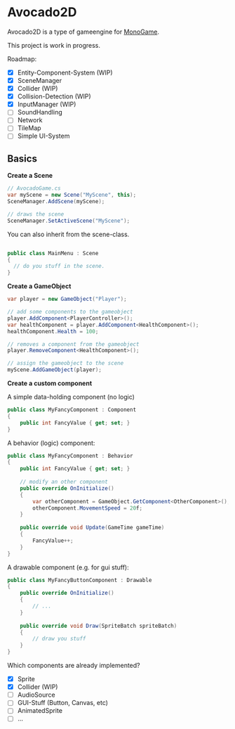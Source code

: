 # Avocado2D

Avocado2D is a type of gameengine for [MonoGame](http://www.monogame.net/).

This project is work in progress.

Roadmap:
- [x] Entity-Component-System (WIP)
- [x] SceneManager
- [x] Collider (WIP)
- [x] Collision-Detection  (WIP)
- [x] InputManager (WIP)
- [ ] SoundHandling
- [ ] Network
- [ ] TileMap
- [ ] Simple UI-System

## Basics

**Create a Scene**
```csharp
// AvocadoGame.cs
var myScene = new Scene("MyScene", this);
SceneManager.AddScene(myScene);

// draws the scene
SceneManager.SetActiveScene("MyScene");
```
You can also inherit from the scene-class.
```csharp

public class MainMenu : Scene
{
  // do you stuff in the scene.
}

```


**Create a GameObject**

```csharp
var player = new GameObject("Player");

// add some components to the gameobject 
player.AddComponent<PlayerController>();
var healthComponent = player.AddComponent<HealthComponent>();
healthComponent.Health = 100;

// removes a component from the gameobject
player.RemoveComponent<HealthComponent>();

// assign the gameobject to the scene
myScene.AddGameObject(player);

```

**Create a custom component**

A simple data-holding component (no logic)
```csharp
public class MyFancyComponent : Component
{
    public int FancyValue { get; set; }
}

```

A behavior (logic) component:
```csharp
public class MyFancyComponent : Behavior
{
    public int FancyValue { get; set; }
    
    // modify an other component
    public override OnInitialize()
    {
        var otherComponent = GameObject.GetComponent<OtherComponent>();
        otherComponent.MovementSpeed = 20f;
    }
    
    public override void Update(GameTime gameTime)
    {
        FancyValue++;
    }
}

```

A drawable component (e.g. for gui stuff):
```csharp
public class MyFancyButtonComponent : Drawable
{
    public override OnInitialize()
    {
        // ... 
    }
    
    public override void Draw(SpriteBatch spriteBatch)
    {
        // draw you stuff
    }
}

```

Which components are already implemented?
- [x] Sprite
- [x] Collider (WIP)
- [ ] AudioSource
- [ ] GUI-Stuff (Button, Canvas, etc)
- [ ] AnimatedSprite
- [ ] ...
